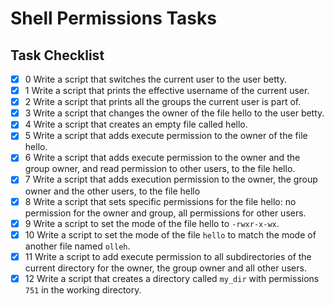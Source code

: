 # Shell Permissions Tasks

## Task Checklist

- [x] 0 Write a script that switches the current user to the user betty.
- [x] 1 Write a script that prints the effective username of the current user.
- [x] 2 Write a script that prints all the groups the current user is part of.
- [x] 3 Write a script that changes the owner of the file hello to the user betty.
- [x] 4 Write a script that creates an empty file called hello.
- [x] 5 Write a script that adds execute permission to the owner of the file hello.
- [x] 6 Write a script that adds execute permission to the owner and the group owner, and read permission to other users, to the file hello.
- [x] 7 Write a script that adds execution permission to the owner, the group owner and the other users, to the file hello
- [x] 8 Write a script that sets specific permissions for the file hello: no permission for the owner and group, all permissions for other users.
- [x] 9 Write a script to set the mode of the file hello to `-rwxr-x-wx`.
- [x] 10 Write a script to set the mode of the file `hello` to match the mode of another file named `olleh`.
- [x] 11 Write a script to add execute permission to all subdirectories of the current directory for the owner, the group owner and all other users.
- [x] 12 Write a script that creates a directory called `my_dir` with permissions `751` in the working directory.
